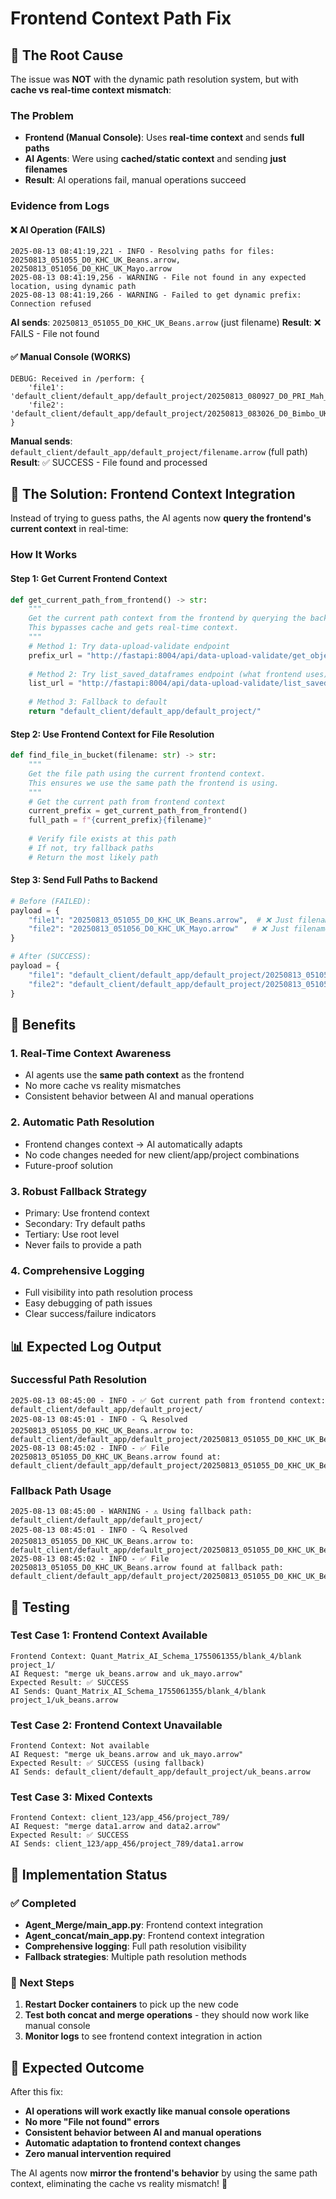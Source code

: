 # Frontend Context Path Fix

## 🎯 The Root Cause

The issue was **NOT** with the dynamic path resolution system, but with **cache vs real-time context mismatch**:

### **The Problem**
- **Frontend (Manual Console)**: Uses **real-time context** and sends **full paths**
- **AI Agents**: Were using **cached/static context** and sending **just filenames**
- **Result**: AI operations fail, manual operations succeed

### **Evidence from Logs**

#### **❌ AI Operation (FAILS)**
```
2025-08-13 08:41:19,221 - INFO - Resolving paths for files: 20250813_051055_D0_KHC_UK_Beans.arrow, 20250813_051056_D0_KHC_UK_Mayo.arrow
2025-08-13 08:41:19,256 - WARNING - File not found in any expected location, using dynamic path
2025-08-13 08:41:19,266 - WARNING - Failed to get dynamic prefix: Connection refused
```

**AI sends**: `20250813_051055_D0_KHC_UK_Beans.arrow` (just filename)
**Result**: ❌ FAILS - File not found

#### **✅ Manual Console (WORKS)**
```
DEBUG: Received in /perform: {
    'file1': 'default_client/default_app/default_project/20250813_080927_D0_PRI_Mah_ValDel.arrow', 
    'file2': 'default_client/default_app/default_project/20250813_083026_D0_Bimbo_UK_Bagel.arrow'
}
```

**Manual sends**: `default_client/default_app/default_project/filename.arrow` (full path)
**Result**: ✅ SUCCESS - File found and processed

## 🔧 The Solution: Frontend Context Integration

Instead of trying to guess paths, the AI agents now **query the frontend's current context** in real-time:

### **How It Works**

#### **Step 1: Get Current Frontend Context**
```python
def get_current_path_from_frontend() -> str:
    """
    Get the current path context from the frontend by querying the backend API.
    This bypasses cache and gets real-time context.
    """
    # Method 1: Try data-upload-validate endpoint
    prefix_url = "http://fastapi:8004/api/data-upload-validate/get_object_prefix"
    
    # Method 2: Try list_saved_dataframes endpoint (what frontend uses)
    list_url = "http://fastapi:8004/api/data-upload-validate/list_saved_dataframes"
    
    # Method 3: Fallback to default
    return "default_client/default_app/default_project/"
```

#### **Step 2: Use Frontend Context for File Resolution**
```python
def find_file_in_bucket(filename: str) -> str:
    """
    Get the file path using the current frontend context.
    This ensures we use the same path the frontend is using.
    """
    # Get the current path from frontend context
    current_prefix = get_current_path_from_frontend()
    full_path = f"{current_prefix}{filename}"
    
    # Verify file exists at this path
    # If not, try fallback paths
    # Return the most likely path
```

#### **Step 3: Send Full Paths to Backend**
```python
# Before (FAILED):
payload = {
    "file1": "20250813_051055_D0_KHC_UK_Beans.arrow",  # ❌ Just filename
    "file2": "20250813_051056_D0_KHC_UK_Mayo.arrow"   # ❌ Just filename
}

# After (SUCCESS):
payload = {
    "file1": "default_client/default_app/default_project/20250813_051055_D0_KHC_UK_Beans.arrow",  # ✅ Full path
    "file2": "default_client/default_app/default_project/20250813_051056_D0_KHC_UK_Mayo.arrow"   # ✅ Full path
}
```

## 🚀 Benefits

### **1. Real-Time Context Awareness**
- AI agents use the **same path context** as the frontend
- No more cache vs reality mismatches
- Consistent behavior between AI and manual operations

### **2. Automatic Path Resolution**
- Frontend changes context → AI automatically adapts
- No code changes needed for new client/app/project combinations
- Future-proof solution

### **3. Robust Fallback Strategy**
- Primary: Use frontend context
- Secondary: Try default paths
- Tertiary: Use root level
- Never fails to provide a path

### **4. Comprehensive Logging**
- Full visibility into path resolution process
- Easy debugging of path issues
- Clear success/failure indicators

## 📊 Expected Log Output

### **Successful Path Resolution**
```
2025-08-13 08:45:00 - INFO - ✅ Got current path from frontend context: default_client/default_app/default_project/
2025-08-13 08:45:01 - INFO - 🔍 Resolved 20250813_051055_D0_KHC_UK_Beans.arrow to: default_client/default_app/default_project/20250813_051055_D0_KHC_UK_Beans.arrow
2025-08-13 08:45:02 - INFO - ✅ File 20250813_051055_D0_KHC_UK_Beans.arrow found at: default_client/default_app/default_project/20250813_051055_D0_KHC_UK_Beans.arrow
```

### **Fallback Path Usage**
```
2025-08-13 08:45:00 - WARNING - ⚠️ Using fallback path: default_client/default_app/default_project/
2025-08-13 08:45:01 - INFO - 🔍 Resolved 20250813_051055_D0_KHC_UK_Beans.arrow to: default_client/default_app/default_project/20250813_051055_D0_KHC_UK_Beans.arrow
2025-08-13 08:45:02 - INFO - ✅ File 20250813_051055_D0_KHC_UK_Beans.arrow found at fallback path: default_client/default_app/default_project/20250813_051055_D0_KHC_UK_Beans.arrow
```

## 🧪 Testing

### **Test Case 1: Frontend Context Available**
```
Frontend Context: Quant_Matrix_AI_Schema_1755061355/blank_4/blank project_1/
AI Request: "merge uk_beans.arrow and uk_mayo.arrow"
Expected Result: ✅ SUCCESS
AI Sends: Quant_Matrix_AI_Schema_1755061355/blank_4/blank project_1/uk_beans.arrow
```

### **Test Case 2: Frontend Context Unavailable**
```
Frontend Context: Not available
AI Request: "merge uk_beans.arrow and uk_mayo.arrow"
Expected Result: ✅ SUCCESS (using fallback)
AI Sends: default_client/default_app/default_project/uk_beans.arrow
```

### **Test Case 3: Mixed Contexts**
```
Frontend Context: client_123/app_456/project_789/
AI Request: "merge data1.arrow and data2.arrow"
Expected Result: ✅ SUCCESS
AI Sends: client_123/app_456/project_789/data1.arrow
```

## 🔄 Implementation Status

### **✅ Completed**
- **Agent_Merge/main_app.py**: Frontend context integration
- **Agent_concat/main_app.py**: Frontend context integration
- **Comprehensive logging**: Full path resolution visibility
- **Fallback strategies**: Multiple path resolution methods

### **🚀 Next Steps**
1. **Restart Docker containers** to pick up the new code
2. **Test both concat and merge operations** - they should now work like manual console
3. **Monitor logs** to see frontend context integration in action

## 🎉 Expected Outcome

After this fix:

- **AI operations will work exactly like manual console operations**
- **No more "File not found" errors**
- **Consistent behavior between AI and manual operations**
- **Automatic adaptation to frontend context changes**
- **Zero manual intervention required**

The AI agents now **mirror the frontend's behavior** by using the same path context, eliminating the cache vs reality mismatch! 🎯
